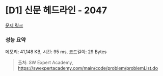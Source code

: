 # [D1] 신문 헤드라인 - 2047 

[문제 링크](https://swexpertacademy.com/main/code/problem/problemDetail.do?contestProbId=AV5QKsLaAy0DFAUq) 

### 성능 요약

메모리: 41,148 KB, 시간: 95 ms, 코드길이: 29 Bytes



> 출처: SW Expert Academy, https://swexpertacademy.com/main/code/problem/problemList.do